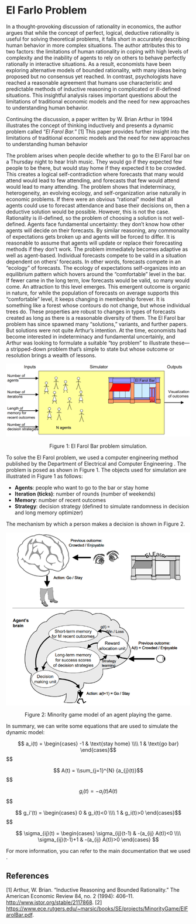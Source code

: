 # El Farlo Problem
In a thought-provoking discussion of rationality in economics, the author argues that while the concept of perfect, logical, deductive rationality is useful for solving theoretical problems, it falls short in accurately describing human behavior in more complex situations. The author attributes this to two factors: the limitations of human rationality in coping with high levels of complexity and the inability of agents to rely on others to behave perfectly rationally in interactive situations. As a result, economists have been exploring alternative models of bounded rationality, with many ideas being proposed but no consensus yet reached. In contrast, psychologists have reached a reasonable agreement that humans use characteristic and predictable methods of inductive reasoning in complicated or ill-defined situations. This insightful analysis raises important questions about the limitations of traditional economic models and the need for new approaches to understanding human behavior.

Continuing the discussion, a paper written by W. Brian Arthur in 1994 illustrates the concept of thinking inductively and presents a dynamic problem called “*El Farol Bar.*”  [1] This paper provides further insight into the limitations of traditional economic models and the need for new approaches to understanding human behavior

The problem arises when people decide whether to go to the El Farol bar on a Thursday night to hear Irish music. They would go if they expected few people to be there, but would stay home if they expected it to be crowded. This creates a logical self-contradiction where forecasts that many would attend would lead to few attending, and forecasts that few would attend would lead to many attending.
The problem shows that indeterminacy, heterogeneity, an evolving ecology, and self-organization arise naturally in economic problems. If there were an obvious “rational” model that all agents could use to forecast attendance and base their decisions on, then a deductive solution would be possible. However, this is not the case. Rationality is ill-defined, so the problem of choosing a solution is not well-defined. Agents face fundamental uncertainty: they don’t know how other agents will decide on their forecasts.
By similar reasoning, any commonality of expectations gets broken up and agents will be forced to differ. It is reasonable to assume that agents will update or replace their forecasting methods if they don’t work. The problem immediately becomes adaptive as well as agent-based. Individual forecasts compete to be valid in a situation dependent on others’ forecasts. In other words, forecasts compete in an “ecology” of forecasts.
The ecology of expectations self-organizes into an equilibrium pattern which hovers around the “comfortable” level in the bar. If fewer came in the long term, low forecasts would be valid, so many would come. An attraction to this level emerges. This emergent outcome is organic in nature, for while the population of forecasts on average supports this “comfortable” level, it keeps changing in membership forever. It is something like a forest whose contours do not change, but whose individual trees do.
These properties are robust to changes in types of forecasts created as long as there is a reasonable diversity of them. The El Farol bar problem has since spawned many “solutions,” variants, and further papers. But solutions were not quite Arthur’s intention. At the time, economists had become interested in indeterminacy and fundamental uncertainly, and Arthur was looking to formulate a suitable “toy problem” to illustrate these—a stripped-down problem that’s simple to state but whose outcome or resolution brings a wealth of lessons.

<p align="center">
    <img src="https://github.com/mahdikohan/complexityEconomics/blob/9d1e7f565068ac55eba46e1cc692d2fc63d6f318/El_Farol_Bar/images/fig1.PNG" alt="Dynamic model" width="700">
</p>
<p align="center">Figure 1: El Farol Bar problem simulation.</p>

To solve the El Farol problem, we used a computer engineering method published by the Department of Electrical and Computer Engineering . The problem is posed as shown in Figure 1. The objects used for simulation are illustrated in Figure 1 as follows:

- **Agents**: people who want to go to the bar or stay home
- **Iteration (ticks)**: number of rounds (number of weekends)
- **Memory**: number of recent outcomes
- **Strategy**: decision strategy (defined to simulate randomness in decision and long memory optimizer)

The mechanism by which a person makes a decision is shown in Figure 2.
<p align="center">
    <img src="https://github.com/mahdikohan/complexityEconomics/blob/5beb05ee5fea4fdd3d8d2f061171863a378eb85c/El_Farol_Bar/images/fig2.PNG" alt="Dynamic model" width="600">
</p>
<p align="center">Figure 2: Minority game model of an agent playing the game.</p>

In summary, we can write some equations that are used to simulate the dynamic model:

$$
a_i(t) = \begin{cases} -1 & \text{stay home} \\\\ 1 & \text{go bar} \end{cases}$$
$$


$$
A(t) = \\sum_{j=1}^{N} {a_{j}(t)}$$
$$


$$
g_i(t) = -a_i(t) A(t)$$
$$


$$
g_i'(t) = \begin{cases} 0 & g_i(t)<0 \\\\ 1 & g_i(t)>0 \end{cases}$$
$$


$$
\sigma_{ij}(t) = \begin{cases} \sigma_{ij}(t-1) & -(a_{ij} A(t))<0 \\\\ \sigma_{ij}(t-1)+1 & -(a_{ij} A(t))>0 \end{cases}
$$

For more information, you can refer to the main documentation that we used .

## References

[1] Arthur, W. Brian. “Inductive Reasoning and Bounded Rationality.” The American Economic Review 84, no. 2 (1994): 406–11. http://www.jstor.org/stable/2117868.
[2] https://www.ece.rutgers.edu/~marsic/books/SE/projects/MinorityGame/ElFarolBar.pdf.
